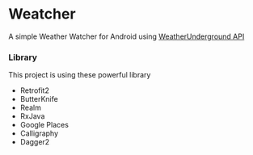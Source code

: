 # Weatcher
A simple Weather Watcher for Android using [WeatherUnderground API](https://www.wunderground.com/?apiref=c59dff6d80c6cfe0)

### Library
This project is using these powerful library

* Retrofit2
* ButterKnife
* Realm
* RxJava
* Google Places
* Calligraphy
* Dagger2